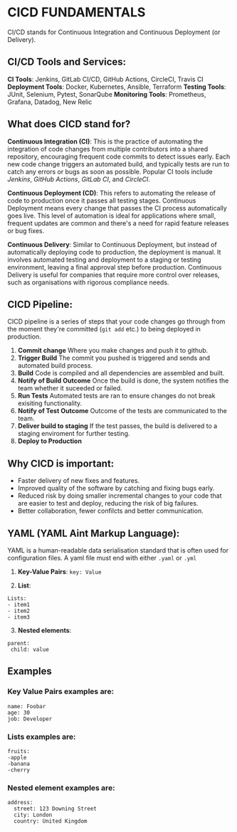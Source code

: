 # **CICD FUNDAMENTALS**

CI/CD stands for Continuous Integration and Continuous Deployment (or Delivery).

## **CI/CD Tools and Services**:
**CI Tools**: Jenkins, GitLab CI/CD, GitHub Actions, CircleCI, Travis CI
**Deployment Tools**: Docker, Kubernetes, Ansible, Terraform
**Testing Tools**: JUnit, Selenium, Pytest, SonarQube
**Monitoring Tools**: Prometheus, Grafana, Datadog, New Relic

## **What does CICD stand for**?
**Continuous Integration (CI)**: This is the practice of automating the integration of code changes from multiple contributors into a shared repository, encouraging frequent code commits to detect issues early. Each new code change triggers an automated build, and typically tests are run to catch any errors or bugs as soon as possible. Popular CI tools include *Jenkins*, *GitHub Actions*, *GitLab CI*, and *CircleCI*.

**Continuous Deployment (CD)**: This refers to automating the release of code to production once it passes all testing stages. Continuous Deployment means every change that passes the CI process automatically goes live. This level of automation is ideal for applications where small, frequent updates are common and there's a need for rapid feature releases or bug fixes.

**Continuous Delivery**: Similar to Continuous Deployment, but instead of automatically deploying code to production, the deployment is manual. It involves automated testing and deployment to a staging or testing environment, leaving a final approval step before production. Continuous Delivery is useful for companies that require more control over releases, such as organisations with rigorous compliance needs.

## **CICD Pipeline**:
CICD pipeline is a series of steps that your code changes go through from the moment they're committed (`git add` etc.) to being deployed in production.
1) **Commit change** Where you make changes and push it to github.
2) **Trigger Build** The commit you pushed is triggered and sends and automated build process.
3) **Build** Code is compiled and all dependencies are assembled and built.
4) **Notify of Build Outcome** Once the build is done, the system notifies the team whether it suceeded or failed.
5) **Run Tests** Automated tests are ran to ensure changes do not break exisiting functionality.
6) **Notify of Test Outcome** Outcome of the tests are communicated to the team.
7) **Deliver build to staging** If the test passes, the build is delivered to a staging enviroment for further testing.
8) **Deploy to Production**

## **Why CICD is important**:
- Faster delivery of new fixes and features.
- Improved quality of the software by catching and fixing bugs early.
- Reduced risk by doing smaller incremental changes to your code that are easier to test and deploy, reducing the risk of big failures.
- Better collaboration, fewer confilcts and better communication.

## **YAML (YAML Aint Markup Language)**:
YAML is a human-readable data serialisation standard that is often used for configuration files. A yaml file must end with either `.yaml` or `.yml`

1) **Key-Value Pairs**: `key: Value`

2) **List**: 
```
Lists:
- item1
- item2
- item3
```

3) **Nested elements**:
```
parent:
 child: value
```

## **Examples**

### **Key Value Pairs** examples are:
```
name: Foobar
age: 30
job: Developer
```

### **Lists** examples are:
```
fruits:
-apple
-banana
-cherry
```

### **Nested element examples** are:
```
address:
  street: 123 Downing Street
  city: London
  country: United Kingdom
```









